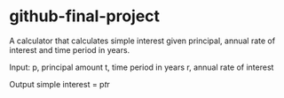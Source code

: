 # github-final-project

A calculator that calculates simple interest given principal, annual rate of interest and time period in years. 

Input: 
   p, principal amount 
   t, time period in years 
   r, annual rate of interest 

Output 
   simple interest = p*t*r

